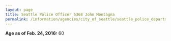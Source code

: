 ```yaml
---
layout: page
title: Seattle Police Officer 5368 John Montagna
permalink: /information/agencies/city_of_seattle/seattle_police_department/copbook/5368/
---
```


**Age as of Feb. 24, 2016:** 60
